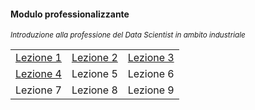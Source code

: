 #### Modulo professionalizzante

<small><em>Introduzione alla professione del Data Scientist in ambito industriale</em></small>

<table style="width:100%">
  <tr>
    <td><a href="#/lez1">Lezione 1</a></td>
    <td><a href="#/lez2">Lezione 2</a></td>
    <td><a href="#/lez3">Lezione 3</td>
  </tr>
  <tr>
    <td><a href="#/lez4">Lezione 4</a></td>
    <td>Lezione 5</td>
    <td>Lezione 6</td>
  </tr>
  <tr>
    <td>Lezione 7</td>
    <td>Lezione 8</td>
    <td>Lezione 9</td>
  </tr>
</table>
